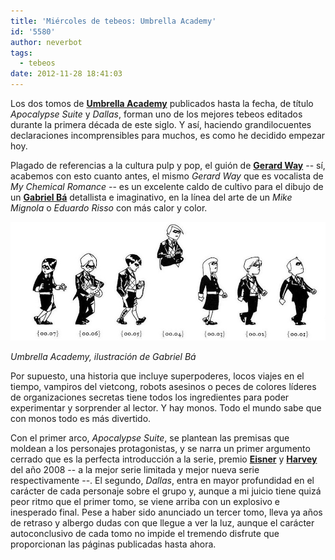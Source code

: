 ```yaml
---
title: 'Miércoles de tebeos: Umbrella Academy'
id: '5580'
author: neverbot
tags:
  - tebeos
date: 2012-11-28 18:41:03
---
```


Los dos tomos de [**Umbrella Academy**](http://en.wikipedia.org/wiki/Umbrella_Academy) publicados hasta la fecha, de título _Apocalypse Suite_ y _Dallas_, forman uno de los mejores tebeos editados durante la primera década de este siglo. Y así, haciendo grandilocuentes declaraciones incomprensibles para muchos, es como he decidido empezar hoy.

Plagado de referencias a la cultura pulp y pop, el guión de [**Gerard Way**](http://en.wikipedia.org/wiki/Gerard_Way) -- sí, acabemos con esto cuanto antes, el mismo _Gerard Way_ que es vocalista de _My Chemical Romance_ -- es un excelente caldo de cultivo para el dibujo de un [**Gabriel Bá**](http://en.wikipedia.org/wiki/Gabriel_B%C3%A1) detallista e imaginativo, en la línea del arte de un _Mike Mignola_ o _Eduardo Risso_ con más calor y color.

![](./miercoles-de-tebeos-umbrella-academy/umbrella_academy_gabriel_ba.jpg "Umbrella Academy, ilustración de Gabriel Bá")

_Umbrella Academy, ilustración de Gabriel Bá_

Por supuesto, una historia que incluye superpoderes, locos viajes en el tiempo, vampiros del vietcong, robots asesinos o peces de colores líderes de organizaciones secretas tiene todos los ingredientes para poder experimentar y sorprender al lector. Y hay monos. Todo el mundo sabe que con monos todo es más divertido.

Con el primer arco, _Apocalypse Suite_, se plantean las premisas que moldean a los personajes protagonistas, y se narra un primer argumento cerrado que es la perfecta introducción a la serie, premio [**Eisner**](http://en.wikipedia.org/wiki/Eisner_Award) y [**Harvey**](http://en.wikipedia.org/wiki/Harvey_Award) del año 2008 -- a la mejor serie limitada y mejor nueva serie respectivamente --. El segundo, _Dallas_, entra en mayor profundidad en el carácter de cada personaje sobre el grupo y, aunque a mi juicio tiene quizá peor ritmo que el primer tomo, se viene arriba con un explosivo e inesperado final. Pese a haber sido anunciado un tercer tomo, lleva ya años de retraso y albergo dudas con que llegue a ver la luz, aunque el carácter autoconclusivo de cada tomo no impide el tremendo disfrute que proporcionan las páginas publicadas hasta ahora.
